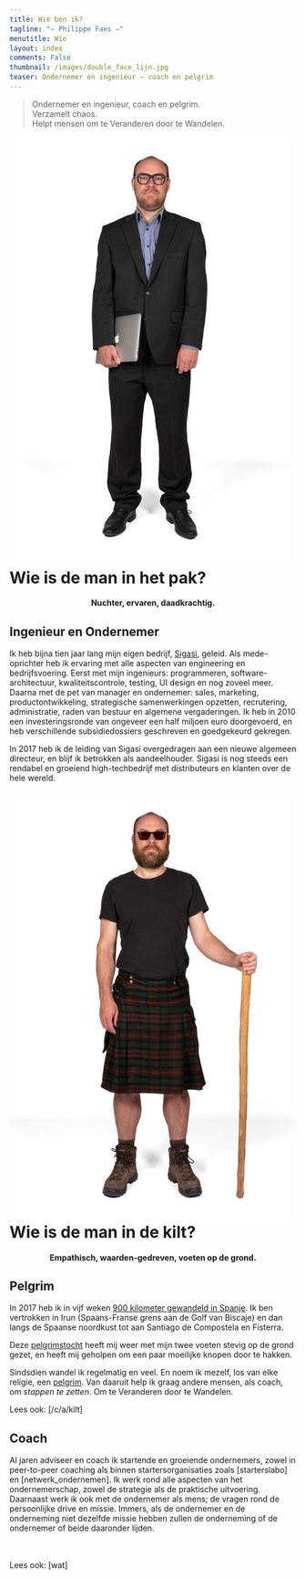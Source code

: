 ```yaml
---
title: Wie ben ik?
tagline: "— Philippe Faes —"
menutitle: Wie
layout: index
comments: False
thumbnail: /images/double_face_lijn.jpg
teaser: Ondernemer en ingenieur — coach en pelgrim  
---
```


> Ondernemer en ingenieur, coach en pelgrim. <br/> 
> Verzamelt chaos. <br/>
> Helpt mensen om te Veranderen door te Wandelen.

<!--
Entrepreneur, coach en pelgrim. Collects chaos. 
Helps people take steps to make changes.
-->

<div class="hover_image">
	<img src="/images/suit_prop.jpg" class="img-bottom" style="float:right" alt="Philippe in een pak" >
	<img src="/images/double_body_prop.jpg" class="img-top" style="float:right">
</div>

# Wie is de man in het pak?

<p style="text-align: center;font-weight: bold;">Nuchter, ervaren, daadkrachtig.</p>

## Ingenieur en Ondernemer

Ik heb bijna tien jaar lang mijn eigen bedrijf, [Sigasi](http://www.sigasi.com), geleid. Als mede-oprichter heb ik ervaring met alle aspecten van engineering en bedrijfsvoering. Eerst met mijn ingenieurs: programmeren, software-architectuur, kwaliteitscontrole, testing, UI design en nog zoveel meer. Daarna met de pet van manager en ondernemer: sales, marketing, productontwikkeling, strategische samenwerkingen opzetten, recrutering, administratie, raden van bestuur en algemene vergaderingen. Ik heb in 2010 een investeringsronde van ongeveer een half miljoen euro doorgevoerd, en heb verschillende subsidiedossiers geschreven en goedgekeurd gekregen.

In 2017 heb ik de leiding van Sigasi overgedragen aan een nieuwe algemeen directeur, en blijf ik betrokken als aandeelhouder. Sigasi is nog steeds een rendabel en groeiend high-techbedrijf met distributeurs en klanten over de hele wereld.


<!-- TODO endorsements -->



<div class="hover_image">
	<img src="/images/kilt_prop.jpg" class="img-bottom" style="float:left" alt="Philippe in een kilt" >
	<img src="/images/double_body_prop.jpg" style="float:left" class="img-top" >
</div>

# Wie is de man in de kilt?

<p style="text-align: center;font-weight: bold;">Empathisch, waarden-gedreven, voeten op de grond.</p>

## Pelgrim

In 2017 heb ik in vijf weken [900 kilometer gewandeld in Spanje](/c/pelgrim.html). Ik ben vertrokken in Irun (Spaans-Franse grens aan de Golf van Biscaje) en dan langs de Spaanse noordkust tot aan Santiago de Compostela en Fisterra.


Deze [pelgrimstocht](/c/wat_is_een_pelgrim.html) heeft mij weer met mijn twee voeten stevig op de grond gezet, en heeft mij geholpen om een paar moeilijke knopen door te hakken.

Sindsdien wandel ik regelmatig en veel. En noem ik mezelf, los van elke religie, een [pelgrim](/c/a/wat_is_een_pelgrim.html). Van daaruit help ik graag andere mensen, als coach, om *stappen te zetten*. Om te Veranderen door te Wandelen. 

Lees ook: [/c/a/kilt]

## Coach

Al jaren adviseer en coach ik startende en groeiende ondernemers, zowel in peer-to-peer coaching als binnen startersorganisaties zoals [starterslabo] en [netwerk_ondernemen]. Ik werk rond alle aspecten van het ondernemerschap, zowel de strategie als de praktische uitvoering. Daarnaast werk ik ook met de ondernemer als mens; de vragen rond de persoonlijke drive en missie. Immers, als de ondernemer en de onderneming niet dezelfde missie hebben zullen de onderneming of de ondernemer of beide daaronder lijden.

<br/><br/>
Lees ook: [wat]

<!--
# Opleidingen
Naast mijn formele opleiding als burgerlijk ingenieur, heb ik verschillende opleidingen en trajecten gevolgd rond leiderschap en zelfontwikkeling:

* Doctor in de Ingenieurswetenschappen, Computerwetenschappen, 2008, [UGent](https://www.ugent.be/ea)
* Postgraduaat Inspirerend Coachen, 2016 — 2019, [Arteveldehogeschool](https://www.arteveldehogeschool.be/opleidingen/postgraduaat/inspirerend-coachen)
* Master Class Wandercoaching, Oktober 2018, [wanderwood] / [yourcoach]
* Kindertalentenfluisteraar, 2017 ([meer info](https://www.kindertalentenfluisteraar.com/))
* Crucial Conversations, Mei 2017, [Vitalsmarts Benelux](https://www.vitalsmarts.nl)
* Verschillende opleidingen Enneagram persoonlijkheidstypering, 2013 — heden, [improve]
* NLP Practitioner, 2014, [TweeVoorTwaalf](https://improve.be/)
* Innovation Management, 2008, [vlerick]
* Uitwisselingsprogramma, 1996 — 1997, Madison High School, Portland, Oregon, USA
* Attest jeugdanimator, attest hoofdanimator, 1994 — 1995
-->


<style type="text/css">
    .hover_image {
        style=position:absolute;
		right:0;
		top:0;
    }
    .hover_image .img-top {
        display: none;
    }
    .hover_image:hover .img-top {
        display: inline;
    }
    .hover_image .img-bottom {
        display: inline;
    }
    .hover_image:hover .img-bottom {
        display: none;
    }
</style>
